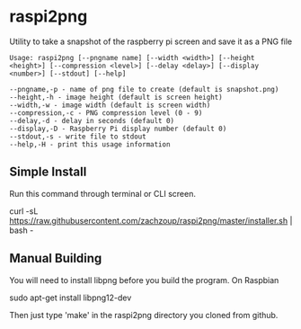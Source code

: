 # raspi2png

Utility to take a snapshot of the raspberry pi screen and save it as a PNG file

    Usage: raspi2png [--pngname name] [--width <width>] [--height <height>] [--compression <level>] [--delay <delay>] [--display <number>] [--stdout] [--help]

    --pngname,-p - name of png file to create (default is snapshot.png)
    --height,-h - image height (default is screen height)
    --width,-w - image width (default is screen width)
    --compression,-c - PNG compression level (0 - 9)
    --delay,-d - delay in seconds (default 0)
    --display,-D - Raspberry Pi display number (default 0)
	--stdout,-s - write file to stdout
    --help,-H - print this usage information

## Simple Install

Run this command through terminal or CLI screen.

curl -sL https://raw.githubusercontent.com/zachzoup/raspi2png/master/installer.sh | bash -

## Manual Building

You will need to install libpng before you build the program. On Raspbian

sudo apt-get install libpng12-dev

Then just type 'make' in the raspi2png directory you cloned from github.


